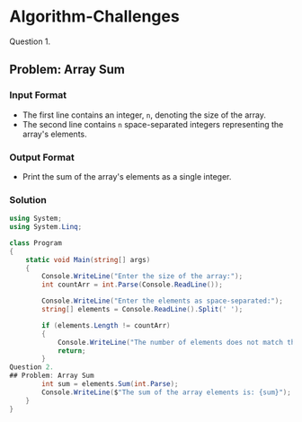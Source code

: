 # Algorithm-Challenges
Question 1.
## Problem: Array Sum

### Input Format

- The first line contains an integer, `n`, denoting the size of the array.
- The second line contains `n` space-separated integers representing the array's elements.

### Output Format

- Print the sum of the array's elements as a single integer.

### Solution

```csharp
using System;
using System.Linq;

class Program
{
    static void Main(string[] args)
    {
        Console.WriteLine("Enter the size of the array:");
        int countArr = int.Parse(Console.ReadLine());

        Console.WriteLine("Enter the elements as space-separated:");
        string[] elements = Console.ReadLine().Split(' ');

        if (elements.Length != countArr)
        {
            Console.WriteLine("The number of elements does not match the specified array size.");
            return;
        }
Question 2.
## Problem: Array Sum
        int sum = elements.Sum(int.Parse);
        Console.WriteLine($"The sum of the array elements is: {sum}");
    }
}
